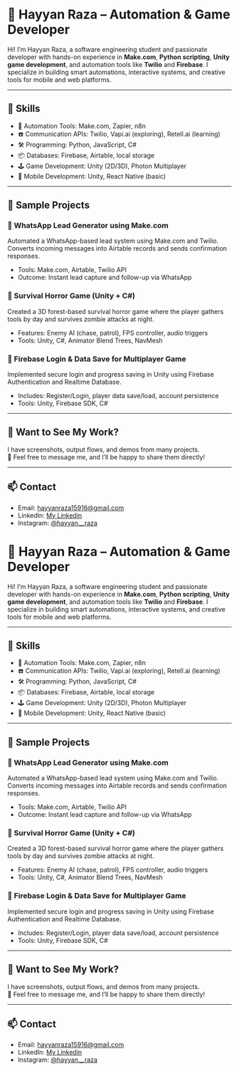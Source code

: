 # 👋 Hayyan Raza – Automation & Game Developer

Hi! I’m Hayyan Raza, a software engineering student and passionate developer with hands-on experience in **Make.com**, **Python scripting**, **Unity game development**, and automation tools like **Twilio** and **Firebase**. I specialize in building smart automations, interactive systems, and creative tools for mobile and web platforms.

---

## 🔧 Skills
- 🧠 Automation Tools: Make.com, Zapier, n8n
- ☎️ Communication APIs: Twilio, Vapi.ai (exploring), Retell.ai (learning)
- 🛠️ Programming: Python, JavaScript, C#
- 📦 Databases: Firebase, Airtable, local storage
- 🕹️ Game Development: Unity (2D/3D), Photon Multiplayer
- 📱 Mobile Development: Unity, React Native (basic)

---

## 🚀 Sample Projects

### 🔹 WhatsApp Lead Generator using Make.com
Automated a WhatsApp-based lead system using Make.com and Twilio. Converts incoming messages into Airtable records and sends confirmation responses.

- Tools: Make.com, Airtable, Twilio API
- Outcome: Instant lead capture and follow-up via WhatsApp

### 🔹 Survival Horror Game (Unity + C#)
Created a 3D forest-based survival horror game where the player gathers tools by day and survives zombie attacks at night.

- Features: Enemy AI (chase, patrol), FPS controller, audio triggers
- Tools: Unity, C#, Animator Blend Trees, NavMesh

### 🔹 Firebase Login & Data Save for Multiplayer Game
Implemented secure login and progress saving in Unity using Firebase Authentication and Realtime Database.

- Includes: Register/Login, player data save/load, account persistence
- Tools: Unity, Firebase SDK, C#

---

## 📸 Want to See My Work?

I have screenshots, output flows, and demos from many projects.  
📩 Feel free to message me, and I’ll be happy to share them directly!

---

## 📫 Contact
- Email: hayyanraza15916@gmail.com
- LinkedIn: [My Linkedin](https://www.linkedin.com/in/hayyangamedev/)
- Instagram: [@hayyan._.raza](https://instagram.com/hayyan._.raza)

# 👋 Hayyan Raza – Automation & Game Developer

Hi! I’m Hayyan Raza, a software engineering student and passionate developer with hands-on experience in **Make.com**, **Python scripting**, **Unity game development**, and automation tools like **Twilio** and **Firebase**. I specialize in building smart automations, interactive systems, and creative tools for mobile and web platforms.

---

## 🔧 Skills
- 🧠 Automation Tools: Make.com, Zapier, n8n
- ☎️ Communication APIs: Twilio, Vapi.ai (exploring), Retell.ai (learning)
- 🛠️ Programming: Python, JavaScript, C#
- 📦 Databases: Firebase, Airtable, local storage
- 🕹️ Game Development: Unity (2D/3D), Photon Multiplayer
- 📱 Mobile Development: Unity, React Native (basic)

---

## 🚀 Sample Projects

### 🔹 WhatsApp Lead Generator using Make.com
Automated a WhatsApp-based lead system using Make.com and Twilio. Converts incoming messages into Airtable records and sends confirmation responses.

- Tools: Make.com, Airtable, Twilio API
- Outcome: Instant lead capture and follow-up via WhatsApp

### 🔹 Survival Horror Game (Unity + C#)
Created a 3D forest-based survival horror game where the player gathers tools by day and survives zombie attacks at night.

- Features: Enemy AI (chase, patrol), FPS controller, audio triggers
- Tools: Unity, C#, Animator Blend Trees, NavMesh

### 🔹 Firebase Login & Data Save for Multiplayer Game
Implemented secure login and progress saving in Unity using Firebase Authentication and Realtime Database.

- Includes: Register/Login, player data save/load, account persistence
- Tools: Unity, Firebase SDK, C#

---

## 📸 Want to See My Work?

I have screenshots, output flows, and demos from many projects.  
📩 Feel free to message me, and I’ll be happy to share them directly!

---

## 📫 Contact
- Email: hayyanraza15916@gmail.com
- LinkedIn: [My Linkedin](https://www.linkedin.com/in/hayyangamedev/)
- Instagram: [@hayyan._.raza](https://instagram.com/hayyan._.raza)

